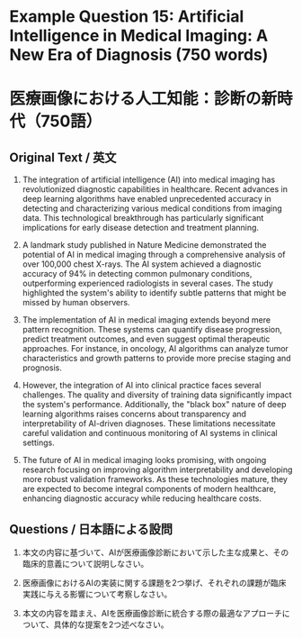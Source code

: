 # Example Question 15: Artificial Intelligence in Medical Imaging: A New Era of Diagnosis (750 words)
# 医療画像における人工知能：診断の新時代（750語）

## Original Text / 英文
1. The integration of artificial intelligence (AI) into medical imaging has revolutionized diagnostic capabilities in healthcare. Recent advances in deep learning algorithms have enabled unprecedented accuracy in detecting and characterizing various medical conditions from imaging data. This technological breakthrough has particularly significant implications for early disease detection and treatment planning.

2. A landmark study published in Nature Medicine demonstrated the potential of AI in medical imaging through a comprehensive analysis of over 100,000 chest X-rays. The AI system achieved a diagnostic accuracy of 94% in detecting common pulmonary conditions, outperforming experienced radiologists in several cases. The study highlighted the system's ability to identify subtle patterns that might be missed by human observers.

3. The implementation of AI in medical imaging extends beyond mere pattern recognition. These systems can quantify disease progression, predict treatment outcomes, and even suggest optimal therapeutic approaches. For instance, in oncology, AI algorithms can analyze tumor characteristics and growth patterns to provide more precise staging and prognosis.

4. However, the integration of AI into clinical practice faces several challenges. The quality and diversity of training data significantly impact the system's performance. Additionally, the "black box" nature of deep learning algorithms raises concerns about transparency and interpretability of AI-driven diagnoses. These limitations necessitate careful validation and continuous monitoring of AI systems in clinical settings.

5. The future of AI in medical imaging looks promising, with ongoing research focusing on improving algorithm interpretability and developing more robust validation frameworks. As these technologies mature, they are expected to become integral components of modern healthcare, enhancing diagnostic accuracy while reducing healthcare costs.

## Questions / 日本語による設問
1. 本文の内容に基づいて、AIが医療画像診断において示した主な成果と、その臨床的意義について説明しなさい。

2. 医療画像におけるAIの実装に関する課題を2つ挙げ、それぞれの課題が臨床実践に与える影響について考察しなさい。

3. 本文の内容を踏まえ、AIを医療画像診断に統合する際の最適なアプローチについて、具体的な提案を2つ述べなさい。 